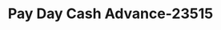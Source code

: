 ---
f_zip-code: 34429
f_state-code: FL
title: Pay Day Cash Advance-23515
f_phone: 352-564-0700
f_city-only: Crystal River
f_address: 1637 Se Us Highway 19 Crystal River
f_location-unique-id: '23515'
slug: pay-day-cash-advance-23515
updated-on: '2024-05-30T13:46:58.046Z'
created-on: '2024-05-30T13:36:59.803Z'
published-on: '2024-05-30T13:54:32.469Z'
f_city-state: cms/city/crystal-river-fl.md
f_company: cms/company/pay-day-cash-advance.md
f_state: cms/state/florida.md
layout: '[payday-loan].html'
tags: payday-loan
---
